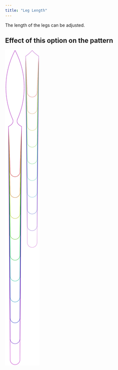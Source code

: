 ```yaml
---
title: "Leg Length"
---
```


The length of the legs can be adjusted.

## Effect of this option on the pattern

![This image shows the effect of this option by superimposing several variants that have a different value for this option](octoplushy_leglength_sample.svg "Effect of this option on the pattern")
